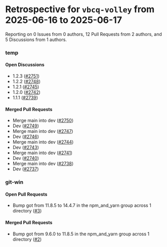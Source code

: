 # Retrospective for `vbcq-volley` from 2025-06-16 to 2025-06-17

Reporting on 0 Issues from 0 authors, 12 Pull Requests from 2 authors, and 5 Discussions from 1 authors.


### temp

#### Open Discussions

- 1.2.3 ([#2751](https://github.com/vbcq-volley/temp/discussions/2751))
- 1.2.2 ([#2748](https://github.com/vbcq-volley/temp/discussions/2748))
- 1.2.1 ([#2745](https://github.com/vbcq-volley/temp/discussions/2745))
- 1.2.0 ([#2742](https://github.com/vbcq-volley/temp/discussions/2742))
- 1.1.1 ([#2739](https://github.com/vbcq-volley/temp/discussions/2739))

#### Merged Pull Requests

- Merge main into dev ([#2750](https://github.com/vbcq-volley/temp/pull/2750))
- Dev ([#2749](https://github.com/vbcq-volley/temp/pull/2749))
- Merge main into dev ([#2747](https://github.com/vbcq-volley/temp/pull/2747))
- Dev ([#2746](https://github.com/vbcq-volley/temp/pull/2746))
- Merge main into dev ([#2744](https://github.com/vbcq-volley/temp/pull/2744))
- Dev ([#2743](https://github.com/vbcq-volley/temp/pull/2743))
- Merge main into dev ([#2741](https://github.com/vbcq-volley/temp/pull/2741))
- Dev ([#2740](https://github.com/vbcq-volley/temp/pull/2740))
- Merge main into dev ([#2738](https://github.com/vbcq-volley/temp/pull/2738))
- Dev ([#2737](https://github.com/vbcq-volley/temp/pull/2737))

### git-win

#### Open Pull Requests

- Bump got from 11.8.5 to 14.4.7 in the npm_and_yarn group across 1 directory ([#3](https://github.com/vbcq-volley/git-win/pull/3))

#### Merged Pull Requests

- Bump got from 9.6.0 to 11.8.5 in the npm_and_yarn group across 1 directory ([#2](https://github.com/vbcq-volley/git-win/pull/2))